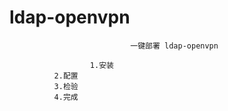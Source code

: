 # ldap-openvpn

                               一键部署 ldap-openvpn
                               
                      1.安装
		      2.配置
		      3.检验
		      4.完成
